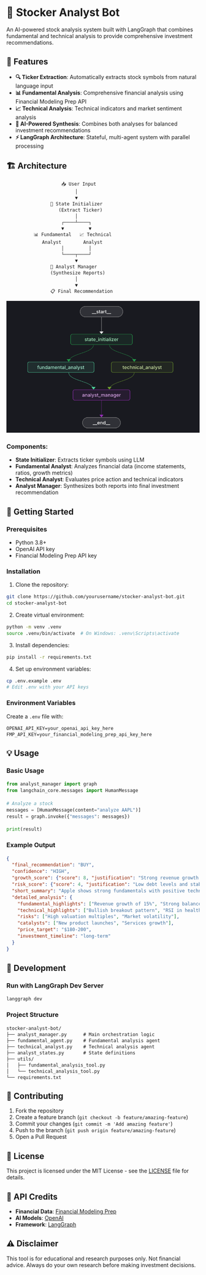 # 🤖 Stocker Analyst Bot

An AI-powered stock analysis system built with LangGraph that combines fundamental and technical analysis to provide comprehensive investment recommendations.

## 🌟 Features

- **🔍 Ticker Extraction**: Automatically extracts stock symbols from natural language input
- **📊 Fundamental Analysis**: Comprehensive financial analysis using Financial Modeling Prep API
- **📈 Technical Analysis**: Technical indicators and market sentiment analysis
- **🧠 AI-Powered Synthesis**: Combines both analyses for balanced investment recommendations
- **⚡ LangGraph Architecture**: Stateful, multi-agent system with parallel processing

## 🏗️ Architecture

```
                    📥 User Input
                         │
                         ▼
                🎯 State Initializer
                   (Extract Ticker)
                         │
                    ┌────┴────┐
                    ▼         ▼
          📊 Fundamental   📈 Technical
             Analyst        Analyst
                    │         │
                    └────┬────┘
                         ▼
                🧠 Analyst Manager
                (Synthesize Reports)
                         │
                         ▼
                📋 Final Recommendation
```

![LangGraph Architecture](images/architecture-diagram.png)

### Components:
- **State Initializer**: Extracts ticker symbols using LLM
- **Fundamental Analyst**: Analyzes financial data (income statements, ratios, growth metrics)
- **Technical Analyst**: Evaluates price action and technical indicators
- **Analyst Manager**: Synthesizes both reports into final investment recommendation

## 🚀 Getting Started

### Prerequisites
- Python 3.8+
- OpenAI API key
- Financial Modeling Prep API key

### Installation

1. Clone the repository:
```bash
git clone https://github.com/yourusername/stocker-analyst-bot.git
cd stocker-analyst-bot
```

2. Create virtual environment:
```bash
python -m venv .venv
source .venv/bin/activate  # On Windows: .venv\Scripts\activate
```

3. Install dependencies:
```bash
pip install -r requirements.txt
```

4. Set up environment variables:
```bash
cp .env.example .env
# Edit .env with your API keys
```

### Environment Variables

Create a `.env` file with:
```
OPENAI_API_KEY=your_openai_api_key_here
FMP_API_KEY=your_financial_modeling_prep_api_key_here
```

## 💡 Usage

### Basic Usage
```python
from analyst_manager import graph
from langchain_core.messages import HumanMessage

# Analyze a stock
messages = [HumanMessage(content="analyze AAPL")]
result = graph.invoke({"messages": messages})

print(result)
```

### Example Output
```json
{
  "final_recommendation": "BUY",
  "confidence": "HIGH",
  "growth_score": {"score": 8, "justification": "Strong revenue growth and market expansion"},
  "risk_score": {"score": 4, "justification": "Low debt levels and stable cash flow"},
  "short_summary": "Apple shows strong fundamentals with positive technical momentum, making it a good long-term investment.",
  "detailed_analysis": {
    "fundamental_highlights": ["Revenue growth of 15%", "Strong balance sheet"],
    "technical_highlights": ["Bullish breakout pattern", "RSI in healthy range"],
    "risks": ["High valuation multiples", "Market volatility"],
    "catalysts": ["New product launches", "Services growth"],
    "price_target": "$180-200",
    "investment_timeline": "long-term"
  }
}
```

## 🧪 Development

### Run with LangGraph Dev Server
```bash
langgraph dev
```

### Project Structure
```
stocker-analyst-bot/
├── analyst_manager.py      # Main orchestration logic
├── fundamental_agent.py    # Fundamental analysis agent
├── technical_analyst.py    # Technical analysis agent
├── analyst_states.py       # State definitions
├── utils/
│   ├── fundamental_analysis_tool.py
│   └── technical_analysis_tool.py
└── requirements.txt
```

## 🤝 Contributing

1. Fork the repository
2. Create a feature branch (`git checkout -b feature/amazing-feature`)
3. Commit your changes (`git commit -m 'Add amazing feature'`)
4. Push to the branch (`git push origin feature/amazing-feature`)
5. Open a Pull Request

## 📄 License

This project is licensed under the MIT License - see the [LICENSE](LICENSE) file for details.

## 🔗 API Credits

- **Financial Data**: [Financial Modeling Prep](https://financialmodelingprep.com/)
- **AI Models**: [OpenAI](https://openai.com/)
- **Framework**: [LangGraph](https://langchain-ai.github.io/langgraph/)

## ⚠️ Disclaimer

This tool is for educational and research purposes only. Not financial advice. Always do your own research before making investment decisions.
